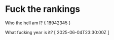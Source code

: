 # Fuck the rankings

Who the hell am I?
{ 18942345 }

What fucking year is it?
[ 2025-06-04T23:30:00Z ]
